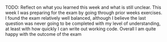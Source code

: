 TODO: Reflect on what you learned this week and what is still unclear.
This week I was preparing for the exam by going through prior weeks exercises. I found the exam relatively well balanced, although I believe the last question was never going to be completed with my level of understanding, at least with how quickly I can write out working code. Overall I am quite happy with the outcome of the exam